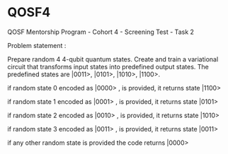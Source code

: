 # QOSF4
QOSF Mentorship Program - Cohort 4 - Screening Test - Task 2

Problem statement :

Prepare random 4 4-qubit quantum states. Create and train a variational circuit that transforms input states into predefined output states. The predefined states are |0011>, |0101>, |1010>, |1100>. 

if random state  0  encoded as  |0000> , is provided, it returns state  |1100> 

if random state  1  encoded as  |0001> , is provided, it returns state  |0101>

if random state  2  encoded as  |0010> , is provided, it returns state  |1010>

if random state  3  encoded as  |0011> , is provided, it returns state  |0011>

if any other random state is provided the code returns  |0000>


